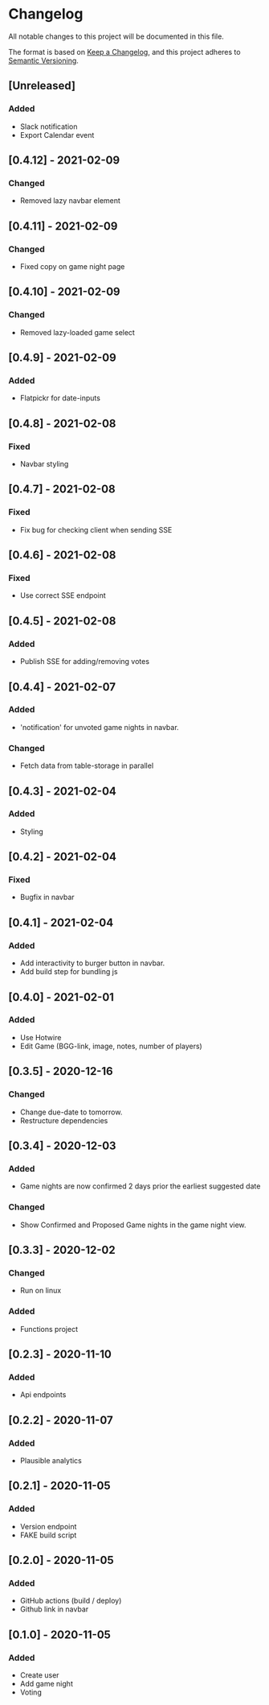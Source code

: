 # Changelog

All notable changes to this project will be documented in this file.

The format is based on [Keep a Changelog](https://keepachangelog.com/en/1.0.0/),
and this project adheres to [Semantic Versioning](https://semver.org/spec/v2.0.0.html).

## [Unreleased]
### Added
* Slack notification
* Export Calendar event

## [0.4.12] - 2021-02-09
### Changed
* Removed lazy navbar element

## [0.4.11] - 2021-02-09
### Changed
* Fixed copy on game night page

## [0.4.10] - 2021-02-09
### Changed
* Removed lazy-loaded game select

## [0.4.9] - 2021-02-09
### Added
* Flatpickr for date-inputs

## [0.4.8] - 2021-02-08
### Fixed
* Navbar styling

## [0.4.7] - 2021-02-08
### Fixed
* Fix bug for checking client when sending SSE

## [0.4.6] - 2021-02-08
### Fixed
* Use correct SSE endpoint

## [0.4.5] - 2021-02-08
### Added
* Publish SSE for adding/removing votes

## [0.4.4] - 2021-02-07
### Added
* 'notification' for unvoted game nights in navbar.
### Changed
* Fetch data from table-storage in parallel

## [0.4.3] - 2021-02-04
### Added
* Styling

## [0.4.2] - 2021-02-04
### Fixed
* Bugfix in navbar

## [0.4.1] - 2021-02-04
### Added
* Add interactivity to burger button in navbar.
* Add build step for bundling js

## [0.4.0] - 2021-02-01
### Added
* Use Hotwire
* Edit Game (BGG-link, image, notes, number of players)

## [0.3.5] - 2020-12-16
### Changed
* Change due-date to tomorrow.
* Restructure dependencies

## [0.3.4] - 2020-12-03
### Added
* Game nights are now confirmed 2 days prior the earliest suggested date
### Changed
* Show Confirmed and Proposed Game nights in the game night view.

## [0.3.3] - 2020-12-02
### Changed
* Run on linux
### Added
* Functions project

## [0.2.3] - 2020-11-10
### Added
* Api endpoints

## [0.2.2] - 2020-11-07
### Added
* Plausible analytics

## [0.2.1] - 2020-11-05
### Added
* Version endpoint
* FAKE build script

## [0.2.0] - 2020-11-05
### Added
* GitHub actions (build / deploy)
* Github link in navbar

## [0.1.0] - 2020-11-05
### Added
* Create user
* Add game night
* Voting